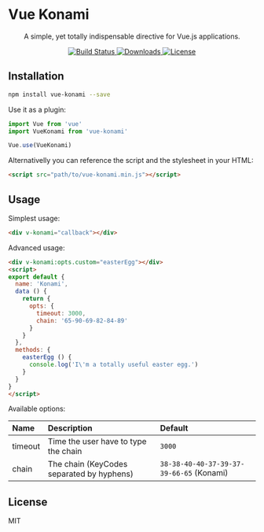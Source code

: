 # Vue Konami

<p align="center">A simple, yet totally indispensable directive for Vue.js applications.</p>

<p align="center">
  <a href="https://travis-ci.org/j2pichon/vue-konami">
    <img src="https://travis-ci.org/j2pichon/vue-konami.svg?branch=master" alt="Build Status">
  </a>
  <a href="https://www.npmjs.com/package/vue-konami">
    <img src="https://img.shields.io/npm/dt/vue-konami.svg" alt="Downloads">
  </a>
  <a href="https://www.npmjs.com/package/vue-konami">
    <img src="https://img.shields.io/npm/l/vue-konami.svg" alt="License">
  </a>
</p>

## Installation

``` bash
npm install vue-konami --save
```

Use it as a plugin:

``` javascript
import Vue from 'vue'
import VueKonami from 'vue-konami'

Vue.use(VueKonami)
```

Alternativelly you can reference the script and the stylesheet in your HTML:
``` html
<script src="path/to/vue-konami.min.js"></script>
```

## Usage

Simplest usage:

``` html
<div v-konami="callback"></div>
```

Advanced usage:

``` html
<div v-konami:opts.custom="easterEgg"></div>
<script>
export default {
  name: 'Konami',
  data () {
    return {
      opts: {
        timeout: 3000,
        chain: '65-90-69-82-84-89'
      }
    }
  },
  methods: {
    easterEgg () {
      console.log('I\'m a totally useful easter egg.')
    }
  }
}
</script>
```

Available options:

| Name     | Description                               | Default                                  |
|:---------|:------------------------------------------|:-----------------------------------------|
| timeout  | Time the user have to type the chain      | `3000`                                   |
| chain    | The chain (KeyCodes separated by hyphens) | `38-38-40-40-37-39-37-39-66-65` (Konami) |

## License

MIT
